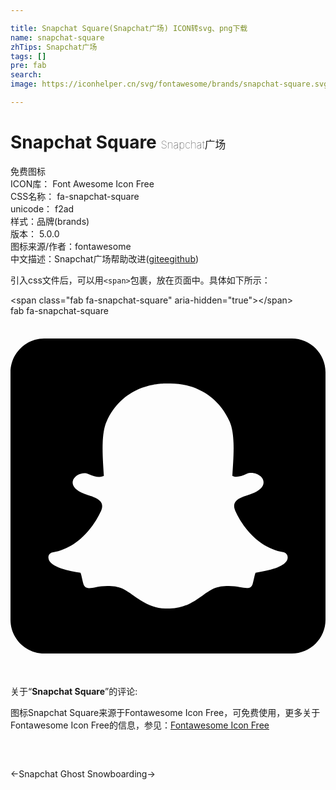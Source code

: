 ```yaml
---

title: Snapchat Square(Snapchat广场) ICON转svg、png下载
name: snapchat-square
zhTips: Snapchat广场
tags: []
pre: fab
search: 
image: https://iconhelper.cn/svg/fontawesome/brands/snapchat-square.svg

---
```


# Snapchat Square  <small style="font-size: 60%;font-weight: 100">Snapchat广场</small>


<div class="detail-page">
<p>
<span><span class="badge-success badge">免费图标</span> </span>
<br/>
<span>
ICON库：
<span class="badge-secondary badge">Font Awesome Icon Free</span> 
</span>
<br/>
<span>
CSS名称：
<span class="badge-secondary badge">fa-snapchat-square</span> 
</span>
<br/>
<span>
unicode：
<span class="badge-secondary badge">f2ad</span> 
<copy-btn content='f2ad' btn-title=""></copy-btn>
<copy-btn :content='String.fromCodePoint(parseInt("f2ad", 16))' btn-title="复制U"></copy-btn>
</span><br/><span>样式：<span class="badge-light badge">品牌(brands)</span></span>
<br/>
<span>
版本：
<span class="badge-secondary badge">5.0.0</span> 
</span>
<br/>
<span>图标来源/作者：<span class="badge-light badge">fontawesome</span></span> 
<br/>
<span class="zh-detail">中文描述：<span class="badge-primary badge">Snapchat广场</span><span class="help-link"><span>帮助改进</span>(<a href="https://gitee.com/liuwave/icon-helper/edit/master/json/fontawesome/brands/snapchat-square.json" target="_blank" rel="noopener noreferrer">gitee</a><a href="https://github.com/liuwave/icon-helper/edit/master/json/fontawesome/brands/snapchat-square.json" target="_blank" rel="noopener noreferrer">github</a></span>)</span><br/>
</p>
</div>
<div class="alert alert-dark">
  <i class="fab fa-snapchat-square fa-xs"></i>
  <i class="fab fa-snapchat-square fa-sm"></i>
  <i class="fab fa-snapchat-square fa-lg"></i>
  <i class="fab fa-snapchat-square fa-2x"></i>
  <i class="fab fa-snapchat-square fa-3x"></i>
  <i class="fab fa-snapchat-square fa-5x"></i>
  <i class="fab fa-snapchat-square fa-7x"></i>
</div>
<div>
  <p>引入css文件后，可以用<code>&lt;span&gt;</code>包裹，放在页面中。具体如下所示：    
  </p>
  <div class="alert alert-primary" style="font-size: 14px">
    &lt;span class="fab fa-snapchat-square" aria-hidden="true"&gt;&lt;/span&gt;
    <copy-btn content='<span class="fab fa-snapchat-square" aria-hidden="true"></span>'></copy-btn>
  </div>
  <div class="alert alert-secondary">
    <i class="fab fa-snapchat-square"
    style="font-size: 24px"
    aria-hidden="true"></i> fab fa-snapchat-square
    <copy-btn content="fab fa-snapchat-square" btn-title="复制图标名称"></copy-btn>
  </div>
</div>
<div id="svg" class="svg-wrap">
<svg xmlns="http://www.w3.org/2000/svg" viewBox="0 0 448 512"><path d="M400 32H48C21.5 32 0 53.5 0 80v352c0 26.5 21.5 48 48 48h352c26.5 0 48-21.5 48-48V80c0-26.5-21.5-48-48-48zm-6.5 314.9c-3.5 8.1-18.1 14-44.8 18.2-1.4 1.9-2.5 9.8-4.3 15.9-1.1 3.7-3.7 5.9-8.1 5.9h-.2c-6.2 0-12.8-2.9-25.8-2.9-17.6 0-23.7 4-37.4 13.7-14.5 10.3-28.4 19.1-49.2 18.2-21 1.6-38.6-11.2-48.5-18.2-13.8-9.7-19.8-13.7-37.4-13.7-12.5 0-20.4 3.1-25.8 3.1-5.4 0-7.5-3.3-8.3-6-1.8-6.1-2.9-14.1-4.3-16-13.8-2.1-44.8-7.5-45.5-21.4-.2-3.6 2.3-6.8 5.9-7.4 46.3-7.6 67.1-55.1 68-57.1 0-.1.1-.2.2-.3 2.5-5 3-9.2 1.6-12.5-3.4-7.9-17.9-10.7-24-13.2-15.8-6.2-18-13.4-17-18.3 1.6-8.5 14.4-13.8 21.9-10.3 5.9 2.8 11.2 4.2 15.7 4.2 3.3 0 5.5-.8 6.6-1.4-1.4-23.9-4.7-58 3.8-77.1C159.1 100 206.7 96 220.7 96c.6 0 6.1-.1 6.7-.1 34.7 0 68 17.8 84.3 54.3 8.5 19.1 5.2 53.1 3.8 77.1 1.1.6 2.9 1.3 5.7 1.4 4.3-.2 9.2-1.6 14.7-4.2 4-1.9 9.6-1.6 13.6 0 6.3 2.3 10.3 6.8 10.4 11.9.1 6.5-5.7 12.1-17.2 16.6-1.4.6-3.1 1.1-4.9 1.7-6.5 2.1-16.4 5.2-19 11.5-1.4 3.3-.8 7.5 1.6 12.5.1.1.1.2.2.3.9 2 21.7 49.5 68 57.1 4 1 7.1 5.5 4.9 10.8z"/></svg>
</div>
<detail full-name='fa-snapchat-square'></detail>
<div class="icon-detail__container">
<p>关于“<b>Snapchat Square</b>”的评论:</p>
</div>
<Vssue title="关于“Snapchat Square”的评论" />    
<div><p>图标Snapchat Square来源于Fontawesome Icon Free，可免费使用，更多关于  Fontawesome Icon Free的信息，参见：<a target="_blank" href="https://iconhelper.cn/fontawesome.html">Fontawesome Icon Free</a>
</p></div>

<div style="padding:2rem 0 " class="page-nav"><p class="inner"><span class="prev">←<router-link to="/icon/brands/snapchat-ghost.html">Snapchat Ghost</router-link></span> <span class="next"><router-link to="/icon/solid/snowboarding.html">Snowboarding</router-link>→</span></p></div>
